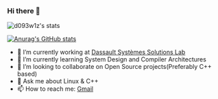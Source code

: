 ### Hi there 👋

![d093w1z's stats](https://komarev.com/ghpvc/?username=d093w1z&style=flat-square)

[![Anurag's GitHub stats](https://github-readme-stats.vercel.app/api?username=d093w1z&theme=dark&show_icons=true)](https://github.com/anuraghazra/github-readme-stats)

- 🔭 I’m currently working at [Dassault Systèmes Solutions Lab](https://3ds.com)
- 🌱 I’m currently learning System Design and Compiler Architectures
- 👯 I’m looking to collaborate on Open Source projects(Preferably C++ based)
- 💬 Ask me about Linux & C++
- 📫 How to reach me: [Gmail](mailto:mukeshtandale171@gmail.com?subject=[GitHub])
